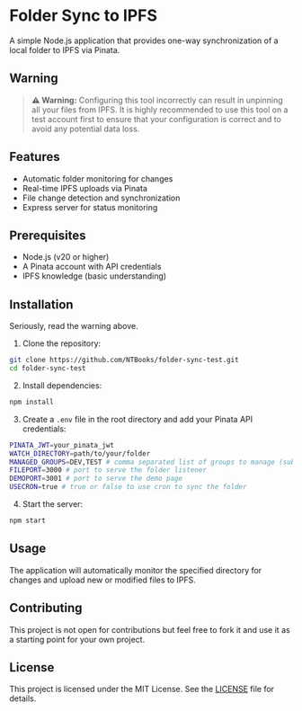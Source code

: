 # Folder Sync to IPFS

A simple Node.js application that provides one-way synchronization of a local folder to IPFS via Pinata.

## Warning

> **⚠️ Warning:** Configuring this tool incorrectly can result in unpinning all your files from IPFS. It is highly recommended to use this tool on a test account first to ensure that your configuration is correct and to avoid any potential data loss.

## Features

- Automatic folder monitoring for changes
- Real-time IPFS uploads via Pinata
- File change detection and synchronization
- Express server for status monitoring

## Prerequisites

- Node.js (v20 or higher)
- A Pinata account with API credentials
- IPFS knowledge (basic understanding)

## Installation

Seriously, read the warning above.

1. Clone the repository:

```bash
git clone https://github.com/NTBooks/folder-sync-test.git
cd folder-sync-test
```

2. Install dependencies:

```bash
npm install
```

3. Create a `.env` file in the root directory and add your Pinata API credentials:

```bash
PINATA_JWT=your_pinata_jwt
WATCH_DIRECTORY=path/to/your/folder
MANAGED_GROUPS=DEV,TEST # comma separated list of groups to manage (subfolders in the watch directory), if not set, files will be queried from all groups
FILEPORT=3000 # port to serve the folder listener
DEMOPORT=3001 # port to serve the demo page
USECRON=true # true or false to use cron to sync the folder

```

4. Start the server:

```bash
npm start
```

## Usage

The application will automatically monitor the specified directory for changes and upload new or modified files to IPFS.

## Contributing

This project is not open for contributions but feel free to fork it and use it as a starting point for your own project.

## License

This project is licensed under the MIT License. See the [LICENSE](LICENSE) file for details.
